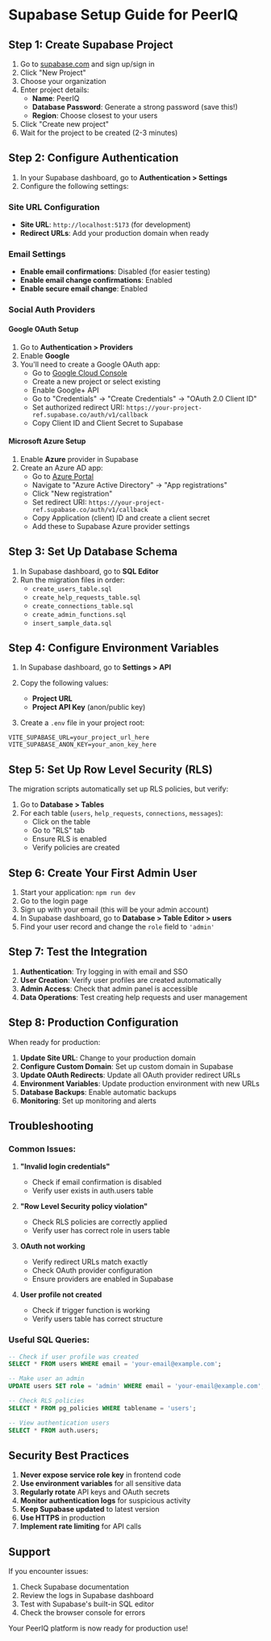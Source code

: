 # Supabase Setup Guide for PeerIQ

## Step 1: Create Supabase Project

1. Go to [supabase.com](https://supabase.com) and sign up/sign in
2. Click "New Project"
3. Choose your organization
4. Enter project details:
   - **Name**: PeerIQ
   - **Database Password**: Generate a strong password (save this!)
   - **Region**: Choose closest to your users
5. Click "Create new project"
6. Wait for the project to be created (2-3 minutes)

## Step 2: Configure Authentication

1. In your Supabase dashboard, go to **Authentication > Settings**
2. Configure the following settings:

### Site URL Configuration
- **Site URL**: `http://localhost:5173` (for development)
- **Redirect URLs**: Add your production domain when ready

### Email Settings
- **Enable email confirmations**: Disabled (for easier testing)
- **Enable email change confirmations**: Enabled
- **Enable secure email change**: Enabled

### Social Auth Providers

#### Google OAuth Setup
1. Go to **Authentication > Providers**
2. Enable **Google**
3. You'll need to create a Google OAuth app:
   - Go to [Google Cloud Console](https://console.cloud.google.com/)
   - Create a new project or select existing
   - Enable Google+ API
   - Go to "Credentials" → "Create Credentials" → "OAuth 2.0 Client ID"
   - Set authorized redirect URI: `https://your-project-ref.supabase.co/auth/v1/callback`
   - Copy Client ID and Client Secret to Supabase

#### Microsoft Azure Setup
1. Enable **Azure** provider in Supabase
2. Create an Azure AD app:
   - Go to [Azure Portal](https://portal.azure.com/)
   - Navigate to "Azure Active Directory" → "App registrations"
   - Click "New registration"
   - Set redirect URI: `https://your-project-ref.supabase.co/auth/v1/callback`
   - Copy Application (client) ID and create a client secret
   - Add these to Supabase Azure provider settings

## Step 3: Set Up Database Schema

1. In Supabase dashboard, go to **SQL Editor**
2. Run the migration files in order:
   - `create_users_table.sql`
   - `create_help_requests_table.sql`
   - `create_connections_table.sql`
   - `create_admin_functions.sql`
   - `insert_sample_data.sql`

## Step 4: Configure Environment Variables

1. In Supabase dashboard, go to **Settings > API**
2. Copy the following values:
   - **Project URL**
   - **Project API Key** (anon/public key)

3. Create a `.env` file in your project root:

```env
VITE_SUPABASE_URL=your_project_url_here
VITE_SUPABASE_ANON_KEY=your_anon_key_here
```

## Step 5: Set Up Row Level Security (RLS)

The migration scripts automatically set up RLS policies, but verify:

1. Go to **Database > Tables**
2. For each table (`users`, `help_requests`, `connections`, `messages`):
   - Click on the table
   - Go to "RLS" tab
   - Ensure RLS is enabled
   - Verify policies are created

## Step 6: Create Your First Admin User

1. Start your application: `npm run dev`
2. Go to the login page
3. Sign up with your email (this will be your admin account)
4. In Supabase dashboard, go to **Database > Table Editor > users**
5. Find your user record and change the `role` field to `'admin'`

## Step 7: Test the Integration

1. **Authentication**: Try logging in with email and SSO
2. **User Creation**: Verify user profiles are created automatically
3. **Admin Access**: Check that admin panel is accessible
4. **Data Operations**: Test creating help requests and user management

## Step 8: Production Configuration

When ready for production:

1. **Update Site URL**: Change to your production domain
2. **Configure Custom Domain**: Set up custom domain in Supabase
3. **Update OAuth Redirects**: Update all OAuth provider redirect URLs
4. **Environment Variables**: Update production environment with new URLs
5. **Database Backups**: Enable automatic backups
6. **Monitoring**: Set up monitoring and alerts

## Troubleshooting

### Common Issues:

1. **"Invalid login credentials"**
   - Check if email confirmation is disabled
   - Verify user exists in auth.users table

2. **"Row Level Security policy violation"**
   - Check RLS policies are correctly applied
   - Verify user has correct role in users table

3. **OAuth not working**
   - Verify redirect URLs match exactly
   - Check OAuth provider configuration
   - Ensure providers are enabled in Supabase

4. **User profile not created**
   - Check if trigger function is working
   - Verify users table has correct structure

### Useful SQL Queries:

```sql
-- Check if user profile was created
SELECT * FROM users WHERE email = 'your-email@example.com';

-- Make user an admin
UPDATE users SET role = 'admin' WHERE email = 'your-email@example.com';

-- Check RLS policies
SELECT * FROM pg_policies WHERE tablename = 'users';

-- View authentication users
SELECT * FROM auth.users;
```

## Security Best Practices

1. **Never expose service role key** in frontend code
2. **Use environment variables** for all sensitive data
3. **Regularly rotate** API keys and OAuth secrets
4. **Monitor authentication logs** for suspicious activity
5. **Keep Supabase updated** to latest version
6. **Use HTTPS** in production
7. **Implement rate limiting** for API calls

## Support

If you encounter issues:
1. Check Supabase documentation
2. Review the logs in Supabase dashboard
3. Test with Supabase's built-in SQL editor
4. Check the browser console for errors

Your PeerIQ platform is now ready for production use!